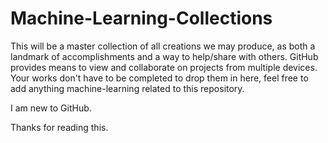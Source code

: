 # Machine-Learning-Collections
This will be a master collection of all creations we may produce, as both a landmark of accomplishments and a way to help/share with others. GitHub provides means to view and collaborate on projects from multiple devices. Your works don't have to be completed to drop them in here, feel free to add anything machine-learning related to this repository.

I am new to GitHub. 

Thanks for reading this.
